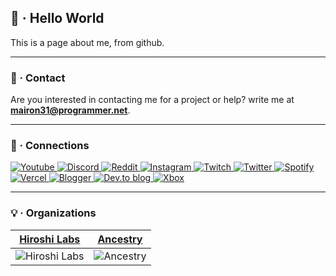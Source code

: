 ## 👋 · Hello World

This is a page about me, from github.

----

### 📩 · Contact

Are you interested in contacting me for a project or help? write me at **mairon31@programmer.net**.

----

### 🔗 · Connections
<a href="https://youtube.com/channel/UCHW-ZV1jl69-0WQ4OWKIbpQ">
<img alt="Youtube" src="https://img.shields.io/badge/YouTube-%23FF0000.svg?style=for-the-badge&logo=YouTube&logoColor=white"/>
</a> <a href="https://discord.com/">
<img alt="Discord" src="https://img.shields.io/badge/Discord-%237289DA.svg?style=for-the-badge&logo=discord&logoColor=white"/>
</a> <a href="https://reddit.com/u/Mairon31">
<img alt="Reddit" src="https://img.shields.io/badge/Reddit-FF4500?style=for-the-badge&logo=reddit&logoColor=white"/>
</a> <a href="https://instagram.com/Mairon31">
<img alt="Instagram" src="https://img.shields.io/badge/Instagram-%23E4405F.svg?style=for-the-badge&logo=Instagram&logoColor=white"/>
</a> <a href="https://twitch.tv/mairon31">
<img alt="Twitch" src="https://img.shields.io/badge/Twitch-%239146FF.svg?style=for-the-badge&logo=Twitch&logoColor=white"/>
</a> <a href="https://twitter.com/Mairon31K">
<img alt="Twitter" src="https://img.shields.io/badge/Twitter-%231DA1F2.svg?style=for-the-badge&logo=Twitter&logoColor=white"/>
</a> <a href="https://open.spotify.com/user/maironjoelkin430?si=KTm7qqAgRsOiJkqYFy5O8Q">
<img alt="Spotify" src="https://img.shields.io/badge/Spotify-1ED760?style=for-the-badge&logo=spotify&logoColor=white"/>
</a> <a href="https://vercel.com/mairon">
<img alt="Vercel" src="https://img.shields.io/badge/Vercel-%23000000.svg?style=for-the-badge&logo=vercel&logoColor=white"/>
</a> <a href="https://mairon31.blogspot.com">
<img alt="Blogger" src="https://img.shields.io/badge/Blogger-FF5722?style=for-the-badge&logo=blogger&logoColor=white"/>
</a> <a href="https://dev.to/mairon31">
<img alt="Dev.to blog" src="https://img.shields.io/badge/dev.to-0A0A0A?style=for-the-badge&logo=dev.to&logoColor=white"/>
</a> <a href="https://account.xbox.com/en-us/profile?gamertag=Mairon316610">
<img alt="Xbox" src="https://img.shields.io/badge/xbox-%23107C10.svg?style=for-the-badge&logo=xbox&logoColor=white"/>
</a>

----

### 💡 · Organizations 
|[Hiroshi Labs](https://github.com/HiroshiLabs)|[Ancestry](https://github.com/AncestryCode)|
|:---:|:---:|
|![Hiroshi Labs](https://avatars.githubusercontent.com/u/85419843?s=80&v=4 "Hiroshi Labs")|![Ancestry](https://avatars.githubusercontent.com/u/75043853?s=80&v=4 "Ancestry")|
